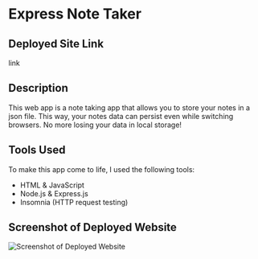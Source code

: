 # Express Note Taker

## Deployed Site Link
link

## Description
This web app is a note taking app that allows you to store your notes in a json file. This way, your notes data can persist even while switching browsers. No more losing your data in local storage!

## Tools Used
To make this app come to life, I used the following tools:

- HTML & JavaScript
- Node.js & Express.js
- Insomnia (HTTP request testing)


## Screenshot of Deployed Website
![Screenshot of Deployed Website](<./assets/Screenshot 2023-12-24 at 7.54.17 AM.png>)